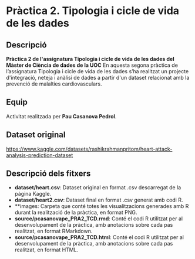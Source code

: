 # Pràctica 2. Tipologia i cicle de vida de les dades

## Descripció
**Pràctica 2 de l'assignatura Tipologia i cicle de vida de les dades del Màster de Ciència de dades de la UOC**
En aquesta segona pràctica de l’assignatura Tipologia i cicle de vida de les dades s’ha realitzat un projecte d'integració, neteja i anàlisi de dades a partir d'un dataset relacionat amb la prevenció de malalties cardiovasculars.

## Equip
Activitat realitzada per **Pau Casanova Pedrol**.

## Dataset original
https://www.kaggle.com/datasets/rashikrahmanpritom/heart-attack-analysis-prediction-dataset
 
## Descripció dels fitxers
* **dataset/heart.csv**: Dataset original en format .csv descarregat de la pàgina Kaggle.
* **dataset/heart2.csv**: Dataset final en format .csv generat amb codi R.
* **images: Carpeta que conté totes les visualitzacions generades amb R durant la realització de la pràctica, en format PNG.
* **source/pcasanovape_PRA2_TCD.rmd**: Conté el codi R utilitzat per al desenvolupament de la pràctica, amb anotacions sobre cada pas realitzat, en format RMarkdown.
* **source/pcasanovape_PRA2_TCD.html**: Conté el codi R utilitzat per al desenvolupament de la pràctica, amb anotacions sobre cada pas realitzat, en format HTML.


